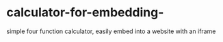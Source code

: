# calculator-for-embedding-
simple four function calculator, easily embed into a website with an iframe
